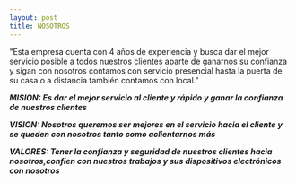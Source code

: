 ```yaml
--- 
layout: post
title: NOSOTROS
---
```


"Esta empresa cuenta con 4 años de experiencia y busca dar el mejor servicio posible a todos nuestros clientes aparte de ganarnos su confianza y sigan con nosotros contamos con servicio presencial hasta la puerta de su casa o a distancia también contamos con local."

**_MISION: Es dar el mejor servicio al cliente y rápido y ganar la confianza de nuestros clientes_**

**_VISION: Nosotros queremos ser mejores en el servicio hacia el cliente y se queden con nosotros tanto como aclientarnos más_**

**_VALORES: Tener la confianza y seguridad de nuestros clientes hacia nosotros,confien con nuestros trabajos y sus dispositivos electrónicos con nosotros_**
